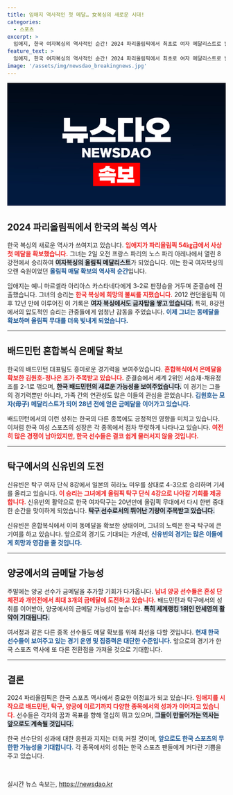 ```yaml
---
title: 임애지 역사적인 첫 메달… 女복싱의 새로운 시대!
categories:
  - 스포츠
excerpt: >
  임애지, 한국 여자복싱의 역사적인 순간! 2024 파리올림픽에서 최초로 여자 메달리스트로 발돋움한 그녀와 함께, 주말 동안 금메달 획득에 도전하는 한국 대표팀의 응원 부탁드립니다!
feature_text: >
  임애지, 한국 여자복싱의 역사적인 순간! 2024 파리올림픽에서 최초로 여자 메달리스트로 발돋움한 그녀와 함께, 주말 동안 금메달 획득에 도전하는 한국 대표팀의 응원 부탁드립니다!
image: '/assets/img/newsdao_breakingnews.jpg'
---
```


<p><img src="/assets/img/newsdao_breakingnews.jpg" alt="koreaapp 속보" /></p>

<h2 data-ke-size="size26">2024 파리올림픽에서 한국의 복싱 역사</h2>

<p data-ke-size="size16">
한국 복싱의 새로운 역사가 쓰여지고 있습니다. <b><span style="color: #ee2323;">임애지가 파리올림픽 54㎏급에서 사상 첫 메달을 확보했습니다.</span></b> 그녀는 2일 오전 프랑스 파리의 노스 파리 아레나에서 열린 8강전에서 승리하여 <b><span style="background-color: #21538527;">여자복싱의 올림픽 메달리스트</span></b>가 되었습니다. 이는 한국 여자복싱의 오랜 숙원이었던 <b><span style="color: #1a5490;">올림픽 매달 확보의 역사적 순간</span></b>입니다. 
</p>

<p data-ke-size="size16">
임애지는 예니 마르셀라 아리아스 카스타네다에게 3-2로 판정승을 거두며 준결승에 진출했습니다. 그녀의 승리는 <b><span style="color: #ee2323;">한국 복싱에 희망의 불씨를 지폈습니다.</span></b> 2012 런던올림픽 이후 12년 만에 이루어진 이 기록은 <b><span style="background-color: #21538527;">여자 복싱에서도 금자탑을 쌓고 있습니다.</span></b> 특히, 8강전에서의 압도적인 승리는 관중들에게 엄청난 감동을 주었습니다. <b><span style="color: #1a5490;">이제 그녀는 동메달을 확보하며 올림픽 무대를 더욱 빛내게 되었습니다.</span></b>
</p>

<hr>

<h2 data-ke-size="size26">배드민턴 혼합복식 은메달 확보</h2>

<p data-ke-size="size16">
한국의 배드민턴 대표팀도 흥미로운 경기력을 보여주었습니다. <b><span style="color: #ee2323;">혼합복식에서 은메달을 확보한 김원호-정나은 조가 주목받고 있습니다.</span></b> 준결승에서 세계 2위인 서승재-채유정 조를 2-1로 꺾으며, <b><span style="background-color: #21538527;">한국 배드민턴의 새로운 가능성을 보여주었습니다.</span></b> 이 경기는 그들의 경기력뿐만 아니라, 가족 간의 연관성도 많은 이들의 관심을 끌었습니다. <b><span style="color: #1a5490;">김원호는 모자(母子) 메달리스트가 되어 28년 전에 얻은 금메달을 이어가고 있습니다.</span></b>
</p>

<p data-ke-size="size16">
배드민턴에서의 이런 성취는 한국의 다른 종목에도 긍정적인 영향을 미치고 있습니다. 이처럼 한국 여성 스포츠의 성장은 각 종목에서 점차 뚜렷하게 나타나고 있습니다. <b><span style="color: #ee2323;">여전히 많은 경쟁이 남아있지만, 한국 선수들은 결코 쉽게 물러서지 않을 것입니다.</span></b> 
</p>

<hr>

<h2 data-ke-size="size26">탁구에서의 신유빈의 도전</h2>

<p data-ke-size="size16">
신유빈은 탁구 여자 단식 8강에서 일본의 히라노 미우를 상대로 4-3으로 승리하며 기세를 올리고 있습니다. <b><span style="color: #ee2323;">이 승리는 그녀에게 올림픽 탁구 단식 4강으로 나아갈 기회를 제공합니다.</span></b> 신유빈의 활약으로 한국 여자탁구는 20년만에 올림픽 무대에서 다시 한번 중대한 순간을 맞이하게 되었습니다. <b><span style="background-color: #21538527;">탁구 선수로서의 뛰어난 기량이 주목받고 있습니다.</span></b> 
</p>

<p data-ke-size="size16">
신유빈은 혼합복식에서 이미 동메달을 확보한 상태이며, 그녀의 노력은 한국 탁구에 큰 기여를 하고 있습니다. 앞으로의 경기도 기대되는 가운데, <b><span style="color: #1a5490;">신유빈의 경기는 많은 이들에게 희망과 영감을 줄 것입니다.</span></b>
</p>

<hr>

<h2 data-ke-size="size26">양궁에서의 금메달 가능성</h2>

<p data-ke-size="size16">
주말에는 양궁 선수가 금메달을 추가할 기회가 다가옵니다. <b><span style="color: #ee2323;">남녀 양궁 선수들은 혼성 단체전과 개인전에서 최대 3개의 금메달에 도전하고 있습니다.</span></b> 배드민턴과 탁구에서의 성취를 이어받아, 양궁에서의 금메달 가능성이 높습니다. <b><span style="background-color: #21538527;">특히 세계랭킹 1위인 안세영의 활약이 기대됩니다.</span></b>
</p>

<p data-ke-size="size16">
여서정과 같은 다른 종목 선수들도 메달 확보를 위해 최선을 다할 것입니다. <b><span style="color: #1a5490;">현재 한국 선수들이 보여주고 있는 경기 운영 및 집중력은 대단한 수준입니다.</span></b> 앞으로의 경기가 한국 스포츠 역사에 또 다른 전환점을 가져올 것으로 기대합니다.
</p>

<hr>

<h2 data-ke-size="size26">결론</h2>

<p data-ke-size="size16">
2024 파리올림픽은 한국 스포츠 역사에서 중요한 이정표가 되고 있습니다. <b><span style="color: #ee2323;">임애지를 시작으로 배드민턴, 탁구, 양궁에 이르기까지 다양한 종목에서의 성과가 이어지고 있습니다.</span></b> 선수들은 각자의 꿈과 목표를 향해 열심히 뛰고 있으며, <b><span style="background-color: #21538527;">그들이 만들어가는 역사는 앞으로도 계속될 것입니다.</span></b> 
</p> 

<p data-ke-size="size16">
한국 선수단의 성과에 대한 응원과 지지는 더욱 커질 것이며, <b><span style="color: #1a5490;">앞으로도 한국 스포츠의 무한한 가능성을 기대합니다.</span></b> 각 종목에서의 성취는 한국 스포츠 팬들에게 커다란 기쁨을 주고 있습니다. 
</p> 

<p data-ke-size="size16">&nbsp;</p>
실시간 뉴스 속보는, <a href="https://newsdao.kr" rel="dofollow">https://newsdao.kr</a>


